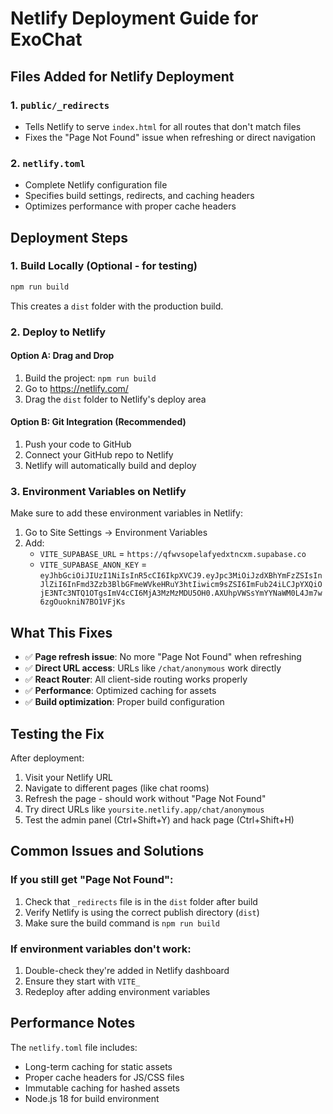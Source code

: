 # Netlify Deployment Guide for ExoChat

## Files Added for Netlify Deployment

### 1. `public/_redirects`
- Tells Netlify to serve `index.html` for all routes that don't match files
- Fixes the "Page Not Found" issue when refreshing or direct navigation

### 2. `netlify.toml`
- Complete Netlify configuration file
- Specifies build settings, redirects, and caching headers
- Optimizes performance with proper cache headers

## Deployment Steps

### 1. Build Locally (Optional - for testing)
```bash
npm run build
```
This creates a `dist` folder with the production build.

### 2. Deploy to Netlify

#### Option A: Drag and Drop
1. Build the project: `npm run build`
2. Go to https://netlify.com/
3. Drag the `dist` folder to Netlify's deploy area

#### Option B: Git Integration (Recommended)
1. Push your code to GitHub
2. Connect your GitHub repo to Netlify
3. Netlify will automatically build and deploy

### 3. Environment Variables on Netlify
Make sure to add these environment variables in Netlify:
1. Go to Site Settings → Environment Variables
2. Add:
   - `VITE_SUPABASE_URL` = `https://qfwvsopelafyedxtncxm.supabase.co`
   - `VITE_SUPABASE_ANON_KEY` = `eyJhbGciOiJIUzI1NiIsInR5cCI6IkpXVCJ9.eyJpc3MiOiJzdXBhYmFzZSIsInJlZiI6InFmd3Zzb3BlbGFmeWVkeHRuY3htIiwicm9sZSI6ImFub24iLCJpYXQiOjE3NTc3NTQ1OTgsImV4cCI6MjA3MzMzMDU5OH0.AXUhpVWSsYmYYNaWM0L4Jm7w6zgOuokniN7BO1VFjKs`

## What This Fixes

- ✅ **Page refresh issue**: No more "Page Not Found" when refreshing
- ✅ **Direct URL access**: URLs like `/chat/anonymous` work directly
- ✅ **React Router**: All client-side routing works properly
- ✅ **Performance**: Optimized caching for assets
- ✅ **Build optimization**: Proper build configuration

## Testing the Fix

After deployment:
1. Visit your Netlify URL
2. Navigate to different pages (like chat rooms)
3. Refresh the page - should work without "Page Not Found"
4. Try direct URLs like `yoursite.netlify.app/chat/anonymous`
5. Test the admin panel (Ctrl+Shift+Y) and hack page (Ctrl+Shift+H)

## Common Issues and Solutions

### If you still get "Page Not Found":
1. Check that `_redirects` file is in the `dist` folder after build
2. Verify Netlify is using the correct publish directory (`dist`)
3. Make sure the build command is `npm run build`

### If environment variables don't work:
1. Double-check they're added in Netlify dashboard
2. Ensure they start with `VITE_`
3. Redeploy after adding environment variables

## Performance Notes

The `netlify.toml` file includes:
- Long-term caching for static assets
- Proper cache headers for JS/CSS files
- Immutable caching for hashed assets
- Node.js 18 for build environment
